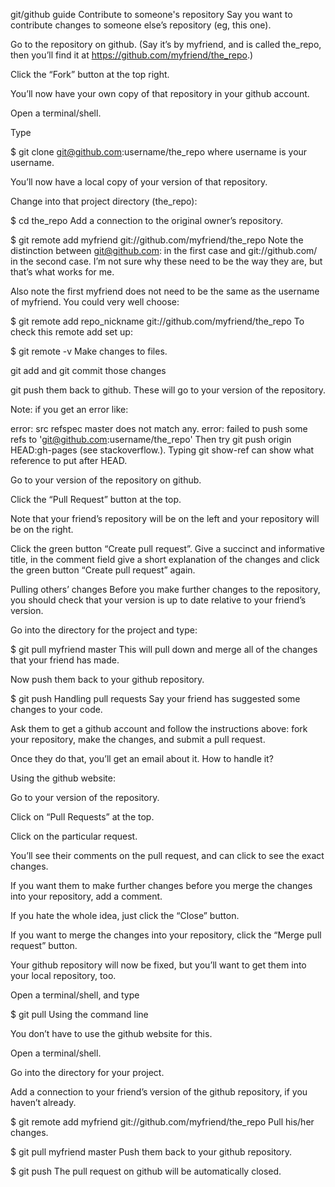 git/github guide
Contribute to someone's repository
Say you want to contribute changes to someone else’s repository (eg, this one).

Go to the repository on github. (Say it’s by myfriend, and is called the_repo, then you’ll find it at https://github.com/myfriend/the_repo.)

Click the “Fork” button at the top right.

You’ll now have your own copy of that repository in your github account.

Open a terminal/shell.

Type

$ git clone git@github.com:username/the_repo
where username is your username.

You’ll now have a local copy of your version of that repository.

Change into that project directory (the_repo):

$ cd the_repo
Add a connection to the original owner’s repository.

$ git remote add myfriend git://github.com/myfriend/the_repo
Note the distinction between git@github.com: in the first case and git://github.com/ in the second case. I’m not sure why these need to be the way they are, but that’s what works for me.

Also note the first myfriend does not need to be the same as the username of myfriend. You could very well choose:

$ git remote add repo_nickname git://github.com/myfriend/the_repo
To check this remote add set up:

$ git remote -v
Make changes to files.

git add and git commit those changes

git push them back to github. These will go to your version of the repository.

Note: if you get an error like:

error: src refspec master does not match any.
error: failed to push some refs to 'git@github.com:username/the_repo'
Then try git push origin HEAD:gh-pages (see stackoverflow.). Typing git show-ref can show what reference to put after HEAD.

Go to your version of the repository on github.

Click the “Pull Request” button at the top.

Note that your friend’s repository will be on the left and your repository will be on the right.

Click the green button “Create pull request”. Give a succinct and informative title, in the comment field give a short explanation of the changes and click the green button “Create pull request” again.

Pulling others’ changes
Before you make further changes to the repository, you should check that your version is up to date relative to your friend’s version.

Go into the directory for the project and type:

$ git pull myfriend master
This will pull down and merge all of the changes that your friend has made.

Now push them back to your github repository.

$ git push
Handling pull requests
Say your friend has suggested some changes to your code.

Ask them to get a github account and follow the instructions above: fork your repository, make the changes, and submit a pull request.

Once they do that, you’ll get an email about it. How to handle it?

Using the github website:

Go to your version of the repository.

Click on “Pull Requests” at the top.

Click on the particular request.

You’ll see their comments on the pull request, and can click to see the exact changes.

If you want them to make further changes before you merge the changes into your repository, add a comment.

If you hate the whole idea, just click the “Close” button.

If you want to merge the changes into your repository, click the “Merge pull request” button.

Your github repository will now be fixed, but you’ll want to get them into your local repository, too.

Open a terminal/shell, and type

$ git pull
Using the command line

You don’t have to use the github website for this.

Open a terminal/shell.

Go into the directory for your project.

Add a connection to your friend’s version of the github repository, if you haven’t already.

$ git remote add myfriend git://github.com/myfriend/the_repo
Pull his/her changes.

$ git pull myfriend master
Push them back to your github repository.

$ git push
The pull request on github will be automatically closed.


